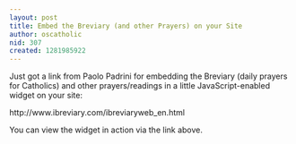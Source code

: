 ```yaml
---
layout: post
title: Embed the Breviary (and other Prayers) on your Site
author: oscatholic
nid: 307
created: 1281985922
---
```

<p>Just got a link from Paolo Padrini for embedding the Breviary (daily prayers for Catholics) and other prayers/readings in a little JavaScript-enabled widget on your site:</p>
<p>http://www.ibreviary.com/ibreviaryweb_en.html</p>
<p>You can view the widget in action via the link above.</p>
